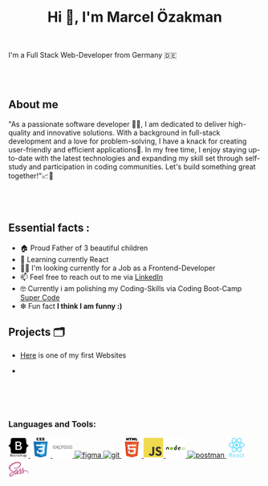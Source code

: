 
<h1 align="center">Hi 👋, I'm Marcel Özakman</h1>
<br>

I'm a Full Stack Web-Developer from Germany 🇩🇪

<br>
<br>

## About me

"As a passionate software developer 🧑‍💻, I am dedicated to deliver high-quality and innovative solutions. With a background in full-stack development and a love for problem-solving, I have a knack for creating user-friendly and efficient applications📱. In my free time, I enjoy staying up-to-date with the latest technologies and expanding my skill set through self-study and participation in coding communities. Let's build something great together!"📈🌟

<br>
<br>


## Essential facts :

- 🏠 Proud Father of 3 beautiful children
- 📝 Learning currently React
- 🧑‍💻 I'm looking currently for a Job as a Frontend-Developer
- 📫 Feel free to reach out to me via <a href="https://www.linkedin.com/in/marcel-%C3%B6zakman-83522b264/" target="_blank" rel="noopener">LinkedIn</a>
- 🤓 Currently i am polishing my Coding-Skills via Coding Boot-Camp <a href="https://www.super-code.de/" target="_blank" rel="noopener">Super Code</a>
- ❇ Fun fact **I think I am funny :)**



## Projects 🗂

- <a href="https://www.qadaar-tu.github.io/California-Calling/" target="_blank" rel="noopener">Here</a> is one of my first Websites

- 

<br>
<br>
<br>



<h3 align="left">Languages and Tools:</h3>


<p align="left"> <a href="https://getbootstrap.com" target="_blank" rel="noreferrer"> <img src="https://raw.githubusercontent.com/devicons/devicon/master/icons/bootstrap/bootstrap-plain-wordmark.svg" alt="bootstrap" width="40" height="40"/> </a> <a href="https://www.w3schools.com/css/" target="_blank" rel="noreferrer"> <img src="https://raw.githubusercontent.com/devicons/devicon/master/icons/css3/css3-original-wordmark.svg" alt="css3" width="40" height="40"/> </a> <a href="https://expressjs.com" target="_blank" rel="noreferrer"> <img src="https://raw.githubusercontent.com/devicons/devicon/master/icons/express/express-original-wordmark.svg" alt="express" width="40" height="40"/> </a> <a href="https://www.figma.com/" target="_blank" rel="noreferrer"> <img src="https://www.vectorlogo.zone/logos/figma/figma-icon.svg" alt="figma" width="40" height="40"/> </a> <a href="https://git-scm.com/" target="_blank" rel="noreferrer"> <img src="https://www.vectorlogo.zone/logos/git-scm/git-scm-icon.svg" alt="git" width="40" height="40"/> </a> <a href="https://www.w3.org/html/" target="_blank" rel="noreferrer"> <img src="https://raw.githubusercontent.com/devicons/devicon/master/icons/html5/html5-original-wordmark.svg" alt="html5" width="40" height="40"/> </a> <a href="https://developer.mozilla.org/en-US/docs/Web/JavaScript" target="_blank" rel="noreferrer"> <img src="https://raw.githubusercontent.com/devicons/devicon/master/icons/javascript/javascript-original.svg" alt="javascript" width="40" height="40"/> </a> <a href="https://nodejs.org" target="_blank" rel="noreferrer"> <img src="https://raw.githubusercontent.com/devicons/devicon/master/icons/nodejs/nodejs-original-wordmark.svg" alt="nodejs" width="40" height="40"/> </a> <a href="https://postman.com" target="_blank" rel="noreferrer"> <img src="https://www.vectorlogo.zone/logos/getpostman/getpostman-icon.svg" alt="postman" width="40" height="40"/> </a> <a href="https://reactjs.org/" target="_blank" rel="noreferrer"> <img src="https://raw.githubusercontent.com/devicons/devicon/master/icons/react/react-original-wordmark.svg" alt="react" width="40" height="40"/> </a> <a href="https://sass-lang.com" target="_blank" rel="noreferrer"> <img src="https://raw.githubusercontent.com/devicons/devicon/master/icons/sass/sass-original.svg" alt="sass" width="40" height="40"/> </a> </p>
